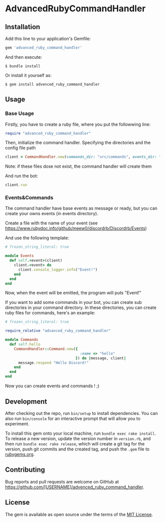 # AdvancedRubyCommandHandler
## Installation

Add this line to your application's Gemfile:

```ruby
gem 'advanced_ruby_command_handler'
```

And then execute:

    $ bundle install

Or install it yourself as:

    $ gem install advenced_ruby_command_handler

## Usage

### Base Usage

Firstly, you have to create a ruby file, where you put the followwing line:
```rb
require "advanced_ruby_command_handler"
```

Then, initialize the command handler. Specifying the directories and the config file path

```rb
client = CommandHandler.new(commands_dir: "src/commands", events_dir: "src/events", config_file: "src/private/config.yml")
```
Note: if these files dose not exist, the command handler will create them

And run the bot:
```ruby
client.run
```

### Events&Commands

The command handler have base events as message or ready, but you can create your owns events (in events directory).

Create a file with the name of your event (see https://www.rubydoc.info/github/meew0/discordrb/Discordrb/Events)

And use the following template:
```ruby
# frozen_string_literal: true

module Events
  def self.<event>(client)
    client.<event> do
      client.console_logger.info("Event!")
    end
  end
end
```
Now, when the event will be emitted, the program will puts "Event!"

If you want to add some commands in your bot, you can create sub directories in your command directory.
In these directories, you can create ruby files for commands, here's an example:

```ruby
# frozen_string_literal: true

require_relative "advanced_ruby_command_handler"

module Commands
  def self.hello
    CommandHandler::Command.new({
                                  :name => "hello"
                                }) do |message, client|
      message.respond "Hello Discord!"
    end
  end
end
```

Now you can create events and commands ! ;)

## Development

After checking out the repo, run `bin/setup` to install dependencies. You can also run `bin/console` for an interactive prompt that will allow you to experiment.

To install this gem onto your local machine, run `bundle exec rake install`. To release a new version, update the version number in `version.rb`, and then run `bundle exec rake release`, which will create a git tag for the version, push git commits and the created tag, and push the `.gem` file to [rubygems.org](https://rubygems.org).

## Contributing

Bug reports and pull requests are welcome on GitHub at https://github.com/[USERNAME]/advenced_ruby_command_handler.

## License

The gem is available as open source under the terms of the [MIT License](https://opensource.org/licenses/MIT).
